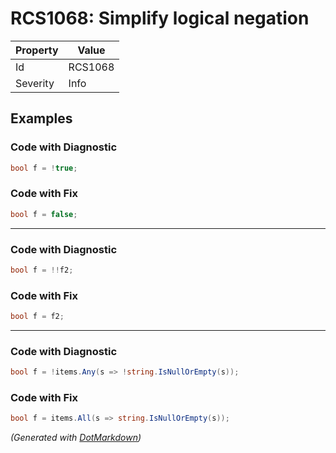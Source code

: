 # RCS1068: Simplify logical negation

| Property | Value   |
| -------- | ------- |
| Id       | RCS1068 |
| Severity | Info    |

## Examples

### Code with Diagnostic

```csharp
bool f = !true;
```

### Code with Fix

```csharp
bool f = false;
```

- - -

### Code with Diagnostic

```csharp
bool f = !!f2;
```

### Code with Fix

```csharp
bool f = f2;
```

- - -

### Code with Diagnostic

```csharp
bool f = !items.Any(s => !string.IsNullOrEmpty(s));
```

### Code with Fix

```csharp
bool f = items.All(s => string.IsNullOrEmpty(s));
```


*\(Generated with [DotMarkdown](http://github.com/JosefPihrt/DotMarkdown)\)*